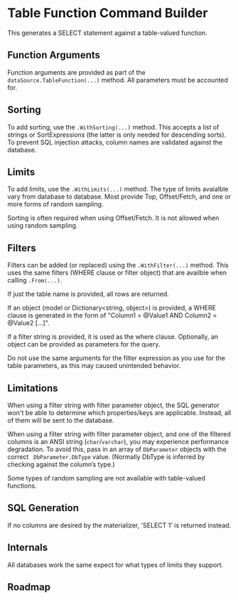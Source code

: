 ﻿# Table Function Command Builder

This generates a SELECT statement against a table-valued function.

## Function Arguments

Function arguments are provided as part of the `dataSource.TableFunction(...)` method. All parameters must be accounted for.

## Sorting 

To add sorting, use the `.WithSorting(...)` method. This accepts a list of strings or SortExpressions (the latter is only needed for descending sorts). To prevent SQL injection attacks, column names are validated against the database. 

## Limits

To add limits, use the `.WithLimits(...)` method. The type of limits avaialble vary from database to database. Most provide Top, Offset/Fetch, and one or more forms of random sampling.

Sorting is often required when using Offset/Fetch. It is not allowed when using random sampling.

## Filters

Filters can be added (or replaced) using the `.WithFilter(...)` method. This uses the same filters (WHERE clause or filter object) that are availble when calling `.From(...)`.

If just the table name is provided, all rows are returned.

If an object (model or Dictionary<string, object>) is provided, a WHERE clause is generated in the form of "Column1 = @Value1 AND Column2 = @Value2 [...]".
     
If a filter string is provided, it is used as the where clause. Optionally, an object can be provided as parameters for the query.

Do not use the same arguments for the filter expression as you use for the table parameters, as this may caused unintended behavior.

## Limitations

When using a filter string with filter parameter object, the SQL generator won't be able to determine which properties/keys are applicable. Instead, all of them will be sent to the database.

When using a filter string with filter parameter object, and one of the filtered columns is an ANSI string (`char`/`varchar`), you may experience performance degradation. To avoid this, pass in an array of `DbParameter` objects with the correct ` DbParameter.DbType` value. (Normally DbType is inferred by checking against the column’s type.) 

Some types of random sampling are not available with table-valued functions.

## SQL Generation

If no columns are desired by the materializer, 'SELECT 1' is returned instead.

## Internals

All databases work the same expect for what types of limits they support.

## Roadmap

